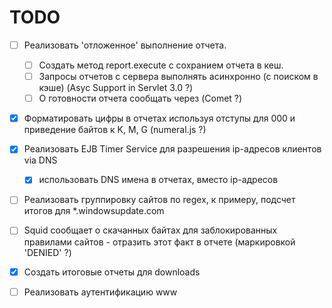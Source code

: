 # TODO

- [ ] Реализовать 'отложенное' выполнение отчета.
  - [ ] Cоздать метод report.execute c сохранием отчета в кеш.
  - [ ] Запросы отчетов с сервера выполнять асинхронно (с поиском в кэше) (Asyc Support in Servlet 3.0 ?)
  - [ ] О готовности отчета сообщать через (Comet ?)
- [x] Форматировать цифры в отчетах используя отступы для 000 и приведение байтов к K, M, G (numeral.js ?)
- [x] Реализовать EJB Timer Service для разрешения ip-адресов клиентов via DNS
  - [x] использовать DNS имена в отчетах, вместо ip-адресов
- [ ] Реализовать группировку сайтов по regex, к примеру, подсчет итогов для *.windowsupdate.com 
- [ ] Squid сообщает о скачанных байтах для заблокированных правилами сайтов - отразить этот факт в отчете (маркировкой 'DENIED' ?)
- [x] Создать итоговые отчеты для downloads
- [ ] Реализовать аутентификацию www





